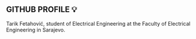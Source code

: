 ## GITHUB PROFILE 💡 
Tarik Fetahović, student of Electrical Engineering at the Faculty of Electrical Engineering in Sarajevo. 


